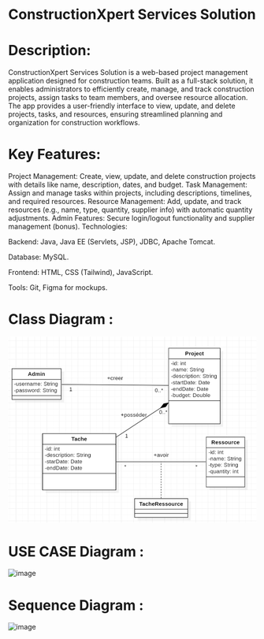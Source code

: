 # ConstructionXpert Services Solution
# Description:

ConstructionXpert Services Solution is a web-based project management application designed for construction teams.
Built as a full-stack solution, it enables administrators to efficiently create, manage, and track construction projects,
assign tasks to team members, and oversee resource allocation. The app provides a user-friendly interface to view,
update, and delete projects, tasks, and resources, ensuring streamlined planning and organization for construction workflows.

# Key Features:

Project Management: Create, view, update, and delete construction projects with details like name, description, dates, and budget.
Task Management: Assign and manage tasks within projects, including descriptions, timelines, and required resources.
Resource Management: Add, update, and track resources (e.g., name, type, quantity, supplier info) with automatic quantity adjustments.
Admin Features: Secure login/logout functionality and supplier management (bonus).
Technologies:



Backend: Java, Java EE (Servlets, JSP), JDBC, Apache Tomcat.

Database: MySQL.

Frontend: HTML, CSS (Tailwind), JavaScript.

Tools: Git, Figma for mockups.

# Class Diagram :
![img_2.png](img_2.png)

# USE CASE Diagram :
![image](https://github.com/user-attachments/assets/0b2ab16e-655c-4e87-907a-9da8d620bc91)

# Sequence Diagram :
![image](https://github.com/user-attachments/assets/6d721acf-8182-4ba4-9eb1-3315b9c89c99)


 
